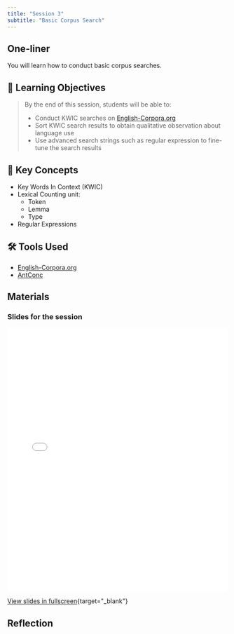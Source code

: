 ```yaml
---
title: "Session 3"
subtitle: "Basic Corpus Search"
---
```


## One-liner

You will learn how to conduct basic corpus searches.

## 🎯 Learning Objectives

> By the end of this session, students will be able to:
> 
> - Conduct KWIC searches on [English-Corpora.org](https://www.english-corpora.org/)
> - Sort KWIC search results to obtain qualitative observation about language use
> - Use advanced search strings such as regular expression to fine-tune the search results

## 🔑 Key Concepts

- Key Words In Context (KWIC)
- Lexical Counting unit: 
  - Token
  - Lemma 
  - Type
- Regular Expressions

## 🛠️ Tools Used 

- [English-Corpora.org](https://www.english-corpora.org/)
- [AntConc](https://www.laurenceanthony.net/software/antconc/)


## Materials

### Slides for the session


<iframe src="../../slides/session-3.html" width="100%" height="600px" frameborder="0" allowfullscreen></iframe>

[View slides in fullscreen](../../slides/session-3.html){target="_blank"} 

## Reflection

<!-- 
<iframe src="session1-intro/slides/slides.html" width="100%" height="600px" frameborder="0"></iframe>

[View slides in fullscreen](session1-intro/slides/slides.html){target="_blank"} -->
